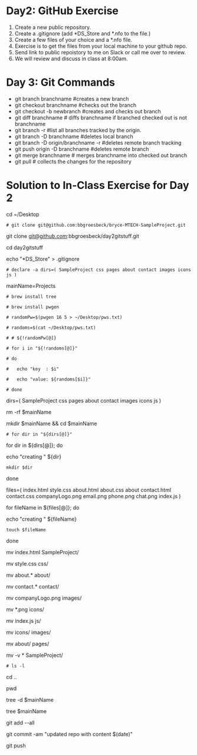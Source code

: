 # Day2: GitHub Exercise
1. Create a new public repository.
3. Create a .gitignore (add *DS_Store and *.nfo to the file.)
4. Create a few files of your choice and a *.nfo file.
5. Exercise is to get the files from your local machine to your github repo.
6. Send link to public repoistory to me on Slack or call me over to review.
7. We will review and discuss in class at 8:00am.

# Day 3: Git Commands
+ git branch branchname #creates a new branch
+ git checkout branchname #checks out the branch
+ git checkout -b newbranch #creates and checks out branch
+ git diff branchname # diffs branchname if branched checked out is not branchname
+ git branch -r #list all branches tracked by the origin.
+ git branch -D branchname #deletes local branch
+ git branch -D origin/branchname -r #deletes remote branch tracking
+ git push origin -D branchname #deletes remote branch
+ git merge branchname # merges branchname into checked out branch
+ git pull # collects the changes for the repository

# Solution to In-Class Exercise for Day 2
cd ~/Desktop

`# git clone git@github.com:bbgroesbeck/bryce-MTECH-SampleProject.git`

git clone git@github.com:bbgroesbeck/day2gitstuff.git

cd day2gitstuff

echo "*DS_Store" > .gitignore

`# declare -a dirs=( SampleProject css pages about contact images icons js )`

mainName=Projects

`# brew install tree`

`# brew install pwgen`

`# randomPw=$(pwgen 16 5 > ~/Desktop/pws.txt)`

`# randoms=$(cat ~/Desktop/pws.txt)`

`# # ${!randomPw[@]}`

`# for i in "${!randoms[@]}"`

`# do`

`#   echo "key  : $i"`

`#   echo "value: ${randoms[$i]}"`

`# done`


dirs=( SampleProject css pages about contact images icons js )

rm -rf $mainName

mkdir $mainName && cd $mainName

`# for dir in "${dirs[@]}"`

for dir in ${dirs[@]}; do

  echo "creating " ${dir}
  
    mkdir $dir
    
done

files=( index.html style.css about.html about.css about contact.html contact.css companyLogo.png email.png phone.png chat.png index.js )

for fileName in ${files[@]}; do

  echo "creating " ${fileName}
  
    touch $fileName
    
done

mv index.html SampleProject/

mv style.css css/

mv about.* about/

mv contact.* contact/

mv companyLogo.png images/

mv *.png icons/

mv index.js js/

mv icons/ images/

mv about/ pages/

mv -v * SampleProject/

`# ls -l`

cd ..

pwd

tree -d $mainName

tree $mainName

git add --all

git commit -am "updated repo with content $(date)"

git push
